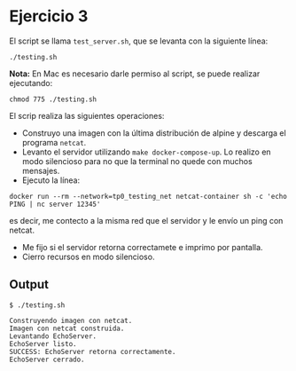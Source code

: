 # Ejercicio 3
El script se llama `test_server.sh`, que se levanta con la siguiente línea:
```shell
./testing.sh
```
**Nota:** En Mac es necesario darle permiso al script, se puede realizar ejecutando:
```shell
chmod 775 ./testing.sh
```

El scrip realiza las siguientes operaciones:
* Construyo una imagen con la última distribución de alpine y descarga el programa `netcat`.
* Levanto el servidor utilizando `make docker-compose-up`. Lo realizo en modo silencioso para no que la terminal no quede con muchos mensajes.
* Ejecuto la línea:
```shell
docker run --rm --network=tp0_testing_net netcat-container sh -c 'echo PING | nc server 12345'
```
es decir, me contecto a la misma red que el servidor y le envío un ping con netcat.
* Me fijo si el servidor retorna correctamete e imprimo por pantalla.
* Cierro recursos en modo silencioso.

## Output
```shell
$ ./testing.sh

Construyendo imagen con netcat.
Imagen con netcat construida.
Levantando EchoServer.
EchoServer listo.
SUCCESS: EchoServer retorna correctamente.
EchoServer cerrado.
```